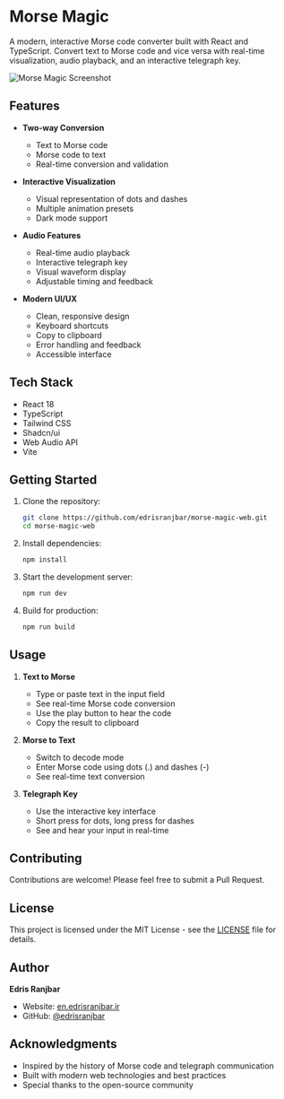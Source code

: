 # Morse Magic

A modern, interactive Morse code converter built with React and TypeScript. Convert text to Morse code and vice versa with real-time visualization, audio playback, and an interactive telegraph key.

![Morse Magic Screenshot](./screenshot.png)

## Features

- **Two-way Conversion**
  - Text to Morse code
  - Morse code to text
  - Real-time conversion and validation

- **Interactive Visualization**
  - Visual representation of dots and dashes
  - Multiple animation presets
  - Dark mode support

- **Audio Features**
  - Real-time audio playback
  - Interactive telegraph key
  - Visual waveform display
  - Adjustable timing and feedback

- **Modern UI/UX**
  - Clean, responsive design
  - Keyboard shortcuts
  - Copy to clipboard
  - Error handling and feedback
  - Accessible interface

## Tech Stack

- React 18
- TypeScript
- Tailwind CSS
- Shadcn/ui
- Web Audio API
- Vite

## Getting Started

1. Clone the repository:
   ```bash
   git clone https://github.com/edrisranjbar/morse-magic-web.git
   cd morse-magic-web
   ```

2. Install dependencies:
   ```bash
   npm install
   ```

3. Start the development server:
   ```bash
   npm run dev
   ```

4. Build for production:
   ```bash
   npm run build
   ```

## Usage

1. **Text to Morse**
   - Type or paste text in the input field
   - See real-time Morse code conversion
   - Use the play button to hear the code
   - Copy the result to clipboard

2. **Morse to Text**
   - Switch to decode mode
   - Enter Morse code using dots (.) and dashes (-)
   - See real-time text conversion

3. **Telegraph Key**
   - Use the interactive key interface
   - Short press for dots, long press for dashes
   - See and hear your input in real-time

## Contributing

Contributions are welcome! Please feel free to submit a Pull Request.

## License

This project is licensed under the MIT License - see the [LICENSE](LICENSE) file for details.

## Author

**Edris Ranjbar**
- Website: [en.edrisranjbar.ir](https://en.edrisranjbar.ir)
- GitHub: [@edrisranjbar](https://github.com/edrisranjbar)

## Acknowledgments

- Inspired by the history of Morse code and telegraph communication
- Built with modern web technologies and best practices
- Special thanks to the open-source community
